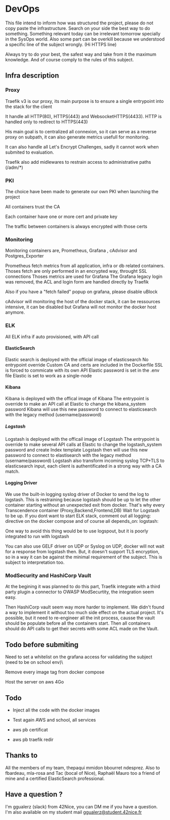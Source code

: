 # DevOps

This file intend to inform how was structured the project, please do not copy paste the infrastructure. Search on your side the best way to do something. Something relevant today can be irrelevant tomorrow specially in the SysOps world. Also some part can be overkill because we understood a specific line of the subject wrongly. (Hi HTTPS line)

Always try to do your best, the safest way and take from it the maximum knowledge. And of course comply to the rules of this subject.

## Infra description

### Proxy

Traefik v3 is our proxy, its main purpose is to ensure a single entrypoint into the stack for the client

It handle all HTTP(80), HTTPS(443) and WebsocketHTTPS(4433). HTTP is handled only to redirect to HTTPS(443)

His main goal is to centralized all connexion, so it can serve as a reverse proxy on subpath, it can also generate metrics usefull for monitoring.

It can also handle all Let's Encrypt Challenges, sadly it cannot work when submited to evaluation.

Traefik also add midlewares to restrain access to administrative paths (/adm/*)

### PKI

The choice have been made to generate our own PKI when launching the project

All containers trust the CA

Each container have one or more cert and private key

The traffic between containers is always encrypted with those certs

### Monitoring

Monitoring containers are, Prometheus, Grafana , cAdvisor and Postgres_Exporter

Prometheus fetch metrics from all application, infra or db related containers.
Thoses fetch are only performed in an encrypted way, throught SSL connections
Thoses metrics are used for Grafana
The Grafana legacy login was removed, the ACL and login form are handled directly by Traefik

Also if you have a "fetch failed" popup on grafana, please disable uBlock

cAdvisor will monitoring the host of the docker stack, it can be ressources intensive, it can be disabled but Grafana will not monitor the docker host anymore.

### ELK

All ELK infra if auto provisioned, with API call

#### ElasticSearch

Elastic search is deployed with the official image of elasticsearch
No entrypoint override
Custom CA and certs are included in the Dockerfile
SSL is forced to commicate with its own API
Elastic password is set in the .env file
Elastic is set to work as a single-node

#### Kibana

Kibana is deployed with the offical image of Kibana
The entrypoint is override to make an API call at Elastic to change the kibana_system password
Kibana will use this new password to connect to elasticsearch with the legacy method (username/password)

##### Logstash

Logstash is deployed with the officail image of Logstash
The entrypoint is override to make several API calls at Elastic to change the logstash_system password and create Index template
Logstash then will use this new password to connect to elastisearch with the legacy method (username/password)
Logstash also transform incoming syslog TCP+TLS to elasticsearch input, each client is authentificated in a strong way with a CA match.

#### Logging Driver

We use the built-in logging syslog driver of Docker to send the log to logstash.
This is restraining because logstash should be up to let the other container starting without an unexpected exit from docker. That's why every Transcendence container (Proxy,Backend,Frontend,DB) Wait for Logstash to be up. If you dont want to start ELK stack, comment out all logging: directive on the docker compose and of course all depends_on: logstash:

One way to avoid this thing would be to use logspout, but it is poorly integrated to run with logstash

You can also use GELF driver on UDP or Syslog on UDP, docker will not wait for a response from logstash then. But, it doesn't support TLS encryption, so in a way it can be against the minimal requirement of the subject. This is subject to interpretation too.

### ModSecurity and HashiCorp Vault

At the begining it was planned to do this part, Traefik integrate with a third party plugin a connector to OWASP ModSecurtity, the integration seem easy.

Then HashiCorp vault seem way more harder to implement. We didn't found a way to implement it without too much side effect on the actual project. It's possible, but it need to re-engineer all the init process, causse the vault should be populate before all the containers start. Then all containers should do API calls to get their secrets with some ACL made on the Vault.

## Todo before submiting

Need to set a whitelist on the grafana access for validating the subject (need to be on school env)\

Remove every image tag from docker compose

Host the server on aws 4Go

## Todo

- Inject all the code with the docker images

- Test again AWS and school, all services

- aws pb certificat
- aws pb traefik redir

## Thanks to

All the members of my team, thepaqui mmidon bbourret ndesprez. Also to fbardeau, mla-rosa and Tac (bocal of Nice), Raphaël Mauro too a friend of mine and a certified ElasticSearch professional.

## Have a question ?

I'm ggualerz (slack) from 42Nice, you can DM me if you have a question.
I'm also available on my student mail ggualerz@student.42nice.fr
